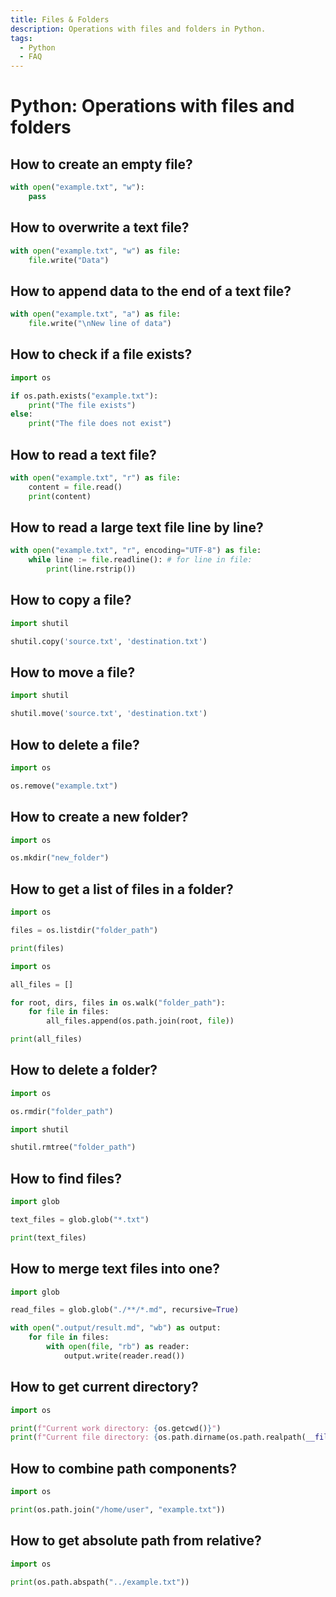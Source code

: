```yaml
---
title: Files & Folders
description: Operations with files and folders in Python.
tags:
  - Python
  - FAQ
---
```


# Python: Operations with files and folders

## How to create an empty file?

```python
with open("example.txt", "w"):
    pass
```

## How to overwrite a text file?

```python
with open("example.txt", "w") as file:
    file.write("Data")
```

## How to append data to the end of a text file?

```python
with open("example.txt", "a") as file:
    file.write("\nNew line of data")
```

## How to check if a file exists?

```python
import os

if os.path.exists("example.txt"):
    print("The file exists")
else:
    print("The file does not exist")
```

## How to read a text file?

```python
with open("example.txt", "r") as file:
    content = file.read()
    print(content)
```

## How to read a large text file line by line?

```python
with open("example.txt", "r", encoding="UTF-8") as file:
    while line := file.readline(): # for line in file:
        print(line.rstrip())
```

## How to copy a file?

```python
import shutil

shutil.copy('source.txt', 'destination.txt')
```

## How to move a file?

```python
import shutil

shutil.move('source.txt', 'destination.txt')
```

## How to delete a file?

```python
import os

os.remove("example.txt")
```

## How to create a new folder?

```python
import os

os.mkdir("new_folder")
```

## How to get a list of files in a folder?

```python
import os

files = os.listdir("folder_path")

print(files)
```

```python title="Recursive"
import os

all_files = []

for root, dirs, files in os.walk("folder_path"):
    for file in files:
        all_files.append(os.path.join(root, file))

print(all_files)
```

## How to delete a folder?

```python
import os

os.rmdir("folder_path")
```

```python title="Recursive"
import shutil

shutil.rmtree("folder_path")
```

## How to find files?

```python
import glob

text_files = glob.glob("*.txt")

print(text_files)
```

## How to merge text files into one?

```python
import glob

read_files = glob.glob("./**/*.md", recursive=True)

with open(".output/result.md", "wb") as output:
    for file in files:
        with open(file, "rb") as reader:
            output.write(reader.read())
```

## How to get current directory?

```python
import os

print(f"Current work directory: {os.getcwd()}")
print(f"Current file directory: {os.path.dirname(os.path.realpath(__file__))}")
```

## How to combine path components?

```python
import os

print(os.path.join("/home/user", "example.txt"))
```

## How to get absolute path from relative?

```python
import os

print(os.path.abspath("../example.txt"))
```
